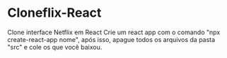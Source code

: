# Cloneflix-React
Clone interface Netflix em React
Crie um react app com o comando "npx create-react-app nome", após isso, apague todos os arquivos da pasta "src" e cole os que você baixou.


